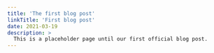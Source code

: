 ```yaml
---
title: 'The first blog post'
linkTitle: 'First blog post'
date: 2021-03-19
description: >
  This is a placeholder page until our first official blog post.
---
```


